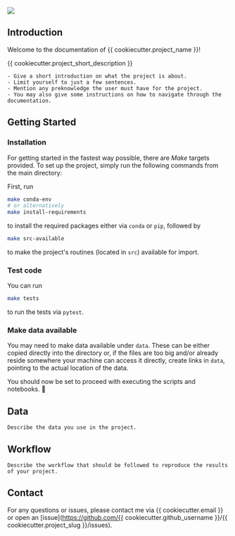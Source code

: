 ![](_static/logo.png)

## Introduction

Welcome to the documentation of {{ cookiecutter.project_name }}!

{{ cookiecutter.project_short_description }}

```{tip}
- Give a short introduction on what the project is about.
- Limit yourself to just a few sentences.
- Mention any preknowledge the user must have for the project.
- You may also give some instructions on how to navigate through the documentation.
```

## Getting Started

### Installation

For getting started in the fastest way possible, there are *Make* targets provided.
To set up the project, simply run the following commands from the main directory:

First, run

```bash
make conda-env
# or alternatively
make install-requirements
```

to install the required packages either via `conda` or `pip`, followed by

```bash
make src-available
```

to make the project's routines (located in `src`) available for import.

### Test code

You can run

```bash
make tests
```

to run the tests via `pytest`.

### Make data available

You may need to make data available under `data`.
These can be either copied directly into the directory or, if the files are too big and/or already reside somewhere your machine can access it directly, create links in `data`, pointing to the actual location of the data.

You should now be set to proceed with executing the scripts and notebooks. 🚀

## Data

```{tip}
Describe the data you use in the project.
```

## Workflow

```{tip}
Describe the workflow that should be followed to reproduce the results of your project.
```


## Contact

For any questions or issues, please contact me via {{ cookiecutter.email }} or open an [issue](https://github.com/{{ cookiecutter.github_username }}/{{ cookiecutter.project_slug }}/issues).
